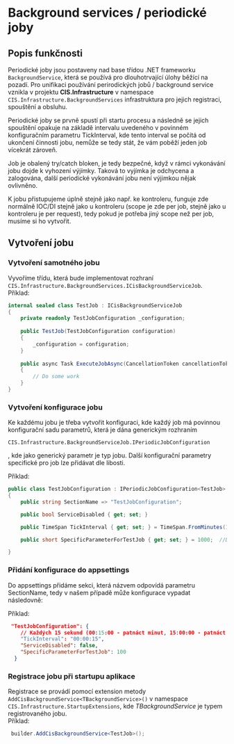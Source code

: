 ﻿# Background services / periodické joby
## Popis funkčnosti
Periodické joby jsou postaveny nad base třídou .NET frameworku `BackgroundService`, která se používá pro 
dlouhotrvající úlohy běžící na pozadí.
Pro unifikaci používání perirodických jobů / background service vznikla v projektu **CIS.Infrastructure** v namespace `CIS.Infrastructure.BackgroundServices`
infrastruktura pro jejich registraci, spouštění a obsluhu.

Periodické joby se prvně spustí při startu procesu a následně se jejich spouštění opakuje na základě intervalu uvedeného v povinném 
konfiguračním parametru TickInterval, kde tento interval se počítá od ukončení činnosti jobu, nemůže se tedy stát, že vám poběží jeden job vícekrát zároveň.

Job je obalený try/catch bloken, je tedy bezpečné, když v rámci vykonávání jobu dojde k vyhození výjímky. Taková to vyjímka je odchycena a
zalogována, další periodické vykonávání jobu není výjimkou nějak ovlivněno.  

K jobu přistupujeme úplně stejně jako např. ke kontroleru, funguje zde normálně IOC/DI stejně jako u kontroleru 
(scope je zde per job, stejně jako u kontroleru je per request), tedy pokud je potřeba jiný scope než per job, musíme si ho vytvořit.

## Vytvoření jobu

### Vytvoření samotného jobu
Vyvoříme třídu, která bude implementovat rozhraní `CIS.Infrastructure.BackgroundServices.ICisBackgroundServiceJob`.  
Příklad:
```csharp
internal sealed class TestJob : ICisBackgroundServiceJob
{
    private readonly TestJobConfiguration _configuration;
 
    public TestJob(TestJobConfiguration configuration)
    {
        _configuration = configuration;
    }
 
    public async Task ExecuteJobAsync(CancellationToken cancellationToken)
    {
        // Do some work
    }
}
```

### Vytvoření konfigurace jobu
Ke každému jobu je třeba vytvořit konfiguraci, kde každý job má povinnou konfigurační sadu parametrů, která je dána generickým rozhraním  
```
CIS.Infrastructure.BackgroundServiceJob.IPeriodicJobConfiguration
```
, kde jako generický parametr je typ jobu. Další konfigurační parametry 
specifické pro job lze přidávat dle libosti.

Příklad:
```csharp
public class TestJobConfiguration : IPeriodicJobConfiguration<TestJob>
{
    public string SectionName => "TestJobConfiguration";

    public bool ServiceDisabled { get; set; }

    public TimeSpan TickInterval { get; set; } = TimeSpan.FromMinutes(1); //Dafault

    public short SpecificParameterForTestJob { get; set; } = 1000;  //Dafault

}
```

### Přidání konfigurace do appsettings
Do appsettings přidáme sekci, která názvem odpovídá parametru SectionName, tedy v našem případě může konfigurace vypadat následovně:

Příklad:
```json
 "TestJobConfiguration": {
    // Každých 15 sekund (00:15:00 - patnáct minut, 15:00:00 - patnáct hodin atd. viz dokumentace https://learn.microsoft.com/cs-cz/dotnet/standard/base-types/standard-timespan-format-strings)
    "TickInterval": "00:00:15",
    "ServiceDisabled": false,
    "SpecificParameterForTestJob": 100
  }
```

### Registrace jobu při startupu aplikace
Registrace se provádí pomocí extension metody `AddCisBackgroundService<TBackgroundService>()` v namespace `CIS.Infrastructure.StartupExtensions`, kde *TBackgroundService* je typem registrovaného jobu.  
Příklad:
```csharp
 builder.AddCisBackgroundService<TestJob>();
```
